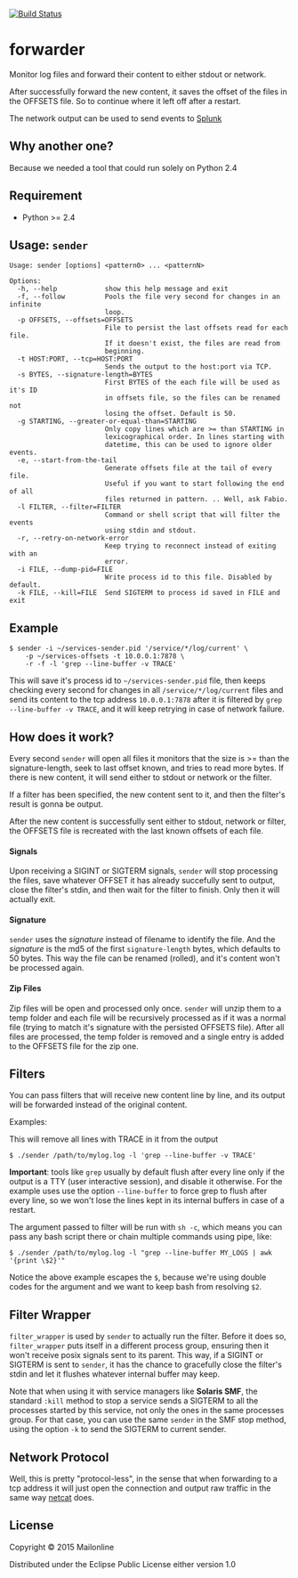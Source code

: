 [![Build Status](https://travis-ci.org/MailOnline/forwarder.svg?branch=master)](https://travis-ci.org/MailOnline/forwarder)

forwarder
=========

Monitor log files and forward their content to either stdout or network.

After successfully forward the new content, it saves the offset of the files in the OFFSETS file. So to continue where it left off after a restart.

The network output can be used to send events to [Splunk](http://www.splunk.com/)


Why another one?
----------------

Because we needed a tool that could run solely on Python 2.4

Requirement
-----------

- Python >= 2.4


Usage: `sender`
---------------

```
Usage: sender [options] <pattern0> ... <patternN>

Options:
  -h, --help            show this help message and exit
  -f, --follow          Pools the file very second for changes in an infinite
                        loop.
  -p OFFSETS, --offsets=OFFSETS
                        File to persist the last offsets read for each file.
                        If it doesn't exist, the files are read from
                        beginning.
  -t HOST:PORT, --tcp=HOST:PORT
                        Sends the output to the host:port via TCP.
  -s BYTES, --signature-length=BYTES
                        First BYTES of the each file will be used as it's ID
                        in offsets file, so the files can be renamed not
                        losing the offset. Default is 50.
  -g STARTING, --greater-or-equal-than=STARTING
                        Only copy lines which are >= than STARTING in
                        lexicographical order. In lines starting with
                        datetime, this can be used to ignore older events.
  -e, --start-from-the-tail
                        Generate offsets file at the tail of every file.
                        Useful if you want to start following the end of all
                        files returned in pattern. .. Well, ask Fabio.
  -l FILTER, --filter=FILTER
                        Command or shell script that will filter the events
                        using stdin and stdout.
  -r, --retry-on-network-error
                        Keep trying to reconnect instead of exiting with an
                        error.
  -i FILE, --dump-pid=FILE
                        Write process id to this file. Disabled by default.
  -k FILE, --kill=FILE  Send SIGTERM to process id saved in FILE and exit
```

Example
-------

```
$ sender -i ~/services-sender.pid '/service/*/log/current' \
    -p ~/services-offsets -t 10.0.0.1:7878 \
    -r -f -l 'grep --line-buffer -v TRACE' 
```

This will save it's process id to `~/services-sender.pid` file, then keeps checking every second for changes in all `/service/*/log/current` files and send its content to the tcp address `10.0.0.1:7878` after it is filtered by `grep --line-buffer -v TRACE`, and it will keep retrying in case of network failure.


How does it work?
-----------------

Every second `sender` will open all files it monitors that the size is >= than the signature-length, seek to last offset known, and tries to read more bytes. If there is new content, it will send either to stdout or network or the filter.

If a filter has been specified, the new content sent to it, and then the filter's result is gonna be output.

After the new content is successfully sent either to stdout, network or filter, the OFFSETS file is recreated with the last known offsets of each file.

#### Signals

Upon receiving a SIGINT or SIGTERM signals, `sender` will stop processing the files, save whatever OFFSET it has already succefully sent to output, close the filter's stdin, and then wait for the filter to finish. Only then it will actually exit.


#### Signature

`sender` uses the *signature* instead of filename to identify the file. And the *signature* is the md5 of the first `signature-length` bytes, which defaults to 50 bytes. This way the file can be renamed (rolled), and it's content won't be processed again.

#### Zip Files

Zip files will be open and processed only once. `sender` will unzip them to a temp folder and each file will be recursively processed as if it was a normal file (trying to match it's signature with the persisted OFFSETS file). After all files are processed, the temp folder is removed and a single entry is added to the OFFSETS file for the zip one.


Filters
-------

You can pass filters that will receive new content line by line, and its output will be forwarded instead of the original content.

Examples:

This will remove all lines with TRACE in it from the output
```
$ ./sender /path/to/mylog.log -l 'grep --line-buffer -v TRACE'
```

**Important**: tools like `grep` usually by default flush after every line only if the output is a TTY (user interactive session), and disable it otherwise. For the example uses use the option `--line-buffer` to force grep to flush after every line, so we won't lose the lines kept in its internal buffers in case of a restart.

The argument passed to filter will be run with `sh -c`, which means you can pass any bash script there or chain multiple commands using pipe, like:
```
$ ./sender /path/to/mylog.log -l "grep --line-buffer MY_LOGS | awk '{print \$2}'"
```

Notice the above example escapes the `$`, because we're using double codes for the argument and we want to keep bash from resolving `$2`.

Filter Wrapper
--------------

`filter_wrapper` is used by `sender` to actually run the filter. Before it does so, `filter_wrapper` puts itself in a different process group, ensuring then it won't receive posix signals sent to its parent. This way, if a SIGINT or SIGTERM is sent to `sender`, it has the chance to gracefully close the filter's stdin and let it flushes whatever internal buffer may keep.

Note that when using it with service managers like **Solaris SMF**, the standard `:kill` method to stop a service sends a SIGTERM to all the processes started by this service, not only the ones in the same processes group. For that case, you can use the same `sender` in the SMF stop method, using the option `-k` to send the SIGTERM to current sender.


Network Protocol
----------------

Well, this is pretty "protocol-less", in the sense that when forwarding to a tcp address it will just open the connection and output raw traffic in the same way [netcat](http://en.wikipedia.org/wiki/Netcat) does.


License
-------

Copyright © 2015 Mailonline

Distributed under the Eclipse Public License either version 1.0
